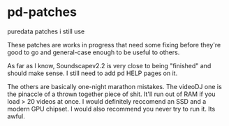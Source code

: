 # pd-patches
puredata patches i still use

These patches are works in progress that need some fixing before they're good to go and general-case enough to be useful to others. 

As far as I know, Soundscapev2.2 is very close to being "finished" and should make sense. I still need to add pd HELP pages on it.

The others are basically one-night marathon mistakes. The videoDJ one is the pinaccle of a thrown together piece of shit. It'll run out of RAM if you load > 20 videos at once. I would definitely reccomend an SSD and a modern GPU chipset. I would also recommend you never try to run it. Its awful. 
